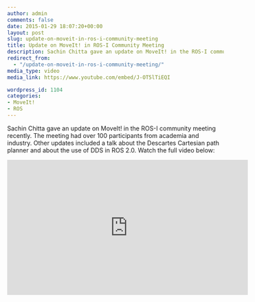 ```yaml
---
author: admin
comments: false
date: 2015-01-29 18:07:20+00:00
layout: post
slug: update-on-moveit-in-ros-i-community-meeting
title: Update on MoveIt! in ROS-I Community Meeting
description: Sachin Chitta gave an update on MoveIt! in the ROS-I community meeting recently. The meeting had over 100 participants from academia and industry. Other updates included a talk about the Descartes Cartesian path planner and about the use of DDS in ROS 2.0. Watch the full video below.
redirect_from: 
  - "/update-on-moveit-in-ros-i-community-meeting/"
media_type: video
media_link: https://www.youtube.com/embed/J-OT5lTiEQI

wordpress_id: 1104
categories:
- MoveIt!
- ROS
---
```


Sachin Chitta gave an update on MoveIt! in the ROS-I community meeting recently. The meeting had over 100 participants from academia and industry. Other updates included a talk about the Descartes Cartesian path planner and about the use of DDS in ROS 2.0. Watch the full video below:

<iframe width="560" height="315" src="https://www.youtube.com/embed/J-OT5lTiEQI" frameborder="0" allowfullscreen></iframe>
